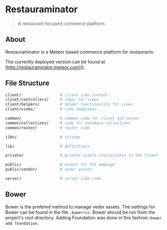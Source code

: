 # Restauraminator

> A restaurant focused commerce platform.

## About

Restauraminator is a Meteor based commerce platform for restaurants.

The currently deployed version can be found at [http://restauraminator.meteor.com]().

## File Structure

```bash
client/                 # client side content
clinet/controllers/     # logic for views
client/helpers/         # helper functionality for views
client/views/           # view templates

common/                 # common code for client and server
common/collections/     # code for database collections
common/router/          # router code

i18n/                   # strings

lib/                    # definitions

private/                # private assets inaccessible to the client

public/                 # assets for the webpage
public/vendor/          # vedor assets

server/                 # server side code
```

## Bower

Bower is the prefered method to manage vedor assets. The settings for Bower can be found in the file `.bowerrcc`. Bower should be run from the project's root directory. Adding Foundation was done in this fashion: `bower add foundation`.

